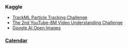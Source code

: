 
### Kaggle
- [TrackML Particle Tracking Challenge](https://docs.google.com/spreadsheets/d/1ischdB7RWHext4vnQ1_W4k9d3yghmPOKX4RCN0rux4Y/edit#gid=0)
- [The 2nd YouTube-8M Video Understanding Challenge](https://docs.google.com/spreadsheets/d/1W17aDwzw4gosnzaFgXdkT0vxWk-ZArgaPBwP82nGvq0/edit#gid=0)
- [Google AI Open Images](https://docs.google.com/spreadsheets/d/1bgBMOYLWnmGZegj4icDNsAeIN4ve_-FYpHbLMPmyeWY/edit#gid=0)

### [Calendar](https://docs.google.com/spreadsheets/d/1UXC9UurySWxJFwgksDyr_ZBPk6Cci7DhR3CzwiRGJXM/edit#gid=0)
